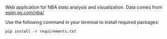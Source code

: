 Web application for NBA stats analysis and visualization.
Data comes from [espn.go.com/nba/](http://espn.go.com/nba/)

Use the following command in your terminal to install required packages:

    pip install -r requirements.txt
